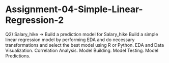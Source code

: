 # Assignment-04-Simple-Linear-Regression-2
Q2) Salary_hike -> Build a prediction model for Salary_hike Build a simple linear regression model by performing EDA and do necessary transformations and select the best model using R or Python.
EDA and Data Visualization.
Correlation Analysis.
Model Building.
Model Testing.
Model Predictions.
